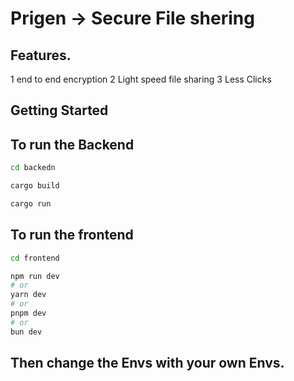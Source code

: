 # Prigen -> Secure File shering

## Features. 
1 end to end encryption
2 Light speed file sharing 
3 Less Clicks

## Getting Started

## To run the Backend

```bash
cd backedn

cargo build

cargo run


```

## To run the frontend

```bash
cd frontend

npm run dev
# or
yarn dev
# or
pnpm dev
# or
bun dev
```

## Then change the Envs with your own Envs. 
